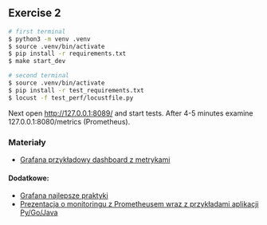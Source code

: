 ## Exercise 2

```bash
# first terminal
$ python3 -m venv .venv
$ source .venv/bin/activate
$ pip install -r requirements.txt
$ make start_dev
```

```bash
# second terminal
$ source .venv/bin/activate
$ pip install -r test_requirements.txt
$ locust -f test_perf/locustfile.py
```

Next open http://127.0.0.1:8089/ and start tests. After 4-5 minutes examine 127.0.0.1:8080/metrics (Prometheus).

### Materiały

- [Grafana przykładowy dashboard z metrykami](https://play.grafana.org/d/000000109/the-four-golden-signals?orgId=1)

#### Dodatkowe:

- [Grafana najlepsze praktyki](https://grafana.com/docs/grafana/latest/best-practices/common-observability-strategies/#the-four-golden-signals)
- [Prezentacja o monitoringu z Prometheusem wraz z przykładami aplikacji Py/Go/Java](https://github.com/wojciech12/talk_monitoring_with_prometheus)

